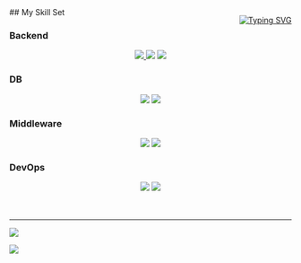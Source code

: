 
<div style="float: right;">

  [![Typing SVG](https://readme-typing-svg.demolab.com?font=Fira+Code&pause=1000&color=F7F7F7&random=false&width=435&lines=Hello+World;This+is+Kiuk's+GitHub)](https://git.io/typing-svg)

</div>
## My Skill Set

  ### Backend  
  <div align="center">  
    <a href="test/README.md">
      <img src="https://img.shields.io/badge/java-007396?style=for-the-badge&logo=Java&logoColor=white">
    </a>
    <img src="https://img.shields.io/badge/kotlin-7F52FF?style=for-the-badge&logo=Kotlin&logoColor=white">
    <img src="https://img.shields.io/badge/springboot-6DB33F?style=for-the-badge&logo=Springboot&logoColor=white">
  </div>
  

  ### DB  
  <div align="center">  
    <img src="https://img.shields.io/badge/mysql-4479A1?style=for-the-badge&logo=Mysql&logoColor=white">
    <img src="https://img.shields.io/badge/oracle-F80000?style=for-the-badge&logo=Oracle&logoColor=white">
  </div>

  ### Middleware
  <div align="center">  
    <img src="https://img.shields.io/badge/rabbitmq-FF6600?style=for-the-badge&logo=RabbitMQ&logoColor=white">
    <img src="https://img.shields.io/badge/grpc-2596BE?style=for-the-badge&logo=gRPC&logoColor=white">
  </div>


  ### DevOps  
  <div align="center">  
    <img src="https://img.shields.io/badge/aws-232F3E?style=for-the-badge&logo=amazonaws&logoColor=white">
    <img src="https://img.shields.io/badge/docker-2496ED?style=for-the-badge&logo=docker&logoColor=white">
  </div>

  <br/>  
  <br/>  

<!-- <details>
<summary>
  🔭내가 자주 쓰는 ...
</summary>
   <br>

  [![Top Langs](https://github-readme-stats.vercel.app/api/top-langs/?username=kokiuk)](https://github.com/anuraghazra/github-readme-stats)


</details> -->

<!-- <details>
<summary>
  🌱내가 지금 배우는 ... 
</summary>
   <br>
  <div align="center">
    <a href="test/README.md">
      <img src="https://img.shields.io/badge/Java-ED8B00?style=for-the-badge&logo=openjdk&logoColor=white">
    </a>
    <img src="https://img.shields.io/badge/JavaScript-F7DF1E?style=for-the-badge&logo=JavaScript&logoColor=white">
    <img src="https://img.shields.io/badge/GitHub-100000?style=for-the-badge&logo=github&logoColor=white">
    <img src="https://img.shields.io/badge/HTML-239120?style=for-the-badge&logo=html5&logoColor=white">
    <img src="https://img.shields.io/badge/CSS-239120?&style=for-the-badge&logo=css3&logoColor=white">
  </div>
</details> -->

<hr>


<a href="https://www.instagram.com/"><img src="https://img.shields.io/badge/Instagram-E4405F?style=flat-square&logo=Instagram&logoColor=white"/></a>



<img src="https://capsule-render.vercel.app/api?type=waving&color=BDBDC8&height=150&section=footer" />
